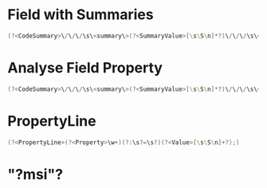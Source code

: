 ﻿# Field with Summaries

```PowerShell
(?<CodeSummary>\/\/\/\s\<summary\>(?<SummaryValue>[\s\S\n]*?)\/\/\/\s\<\/summary>(?<SummaryDetails>[\s\S\n]*?))?(?<Field>field\((?<FieldId>[0-9]*);(?<FieldName>.*);(?<FieldDataType>.*)\)[\r\n]+.*(?<FieldContent>(?<PropertyContent>[^}][\s\S\n]*?(?<Property>Description)\s?=\s?'(?<PropertyValue>.*?)?';)?[\s\S\n]*?)})
```

# Analyse Field Property

```PowerShell
(?<CodeSummary>\/\/\/\s\<summary\>(?<SummaryValue>[\s\S\n]*?)\/\/\/\s\<\/summary>(?<SummaryDetails>[\s\S\n]*?))?(?<Field>field\((?<FieldId>[0-9]*);(?<FieldName>.*);(?<FieldDataType>.*)\)[\r\n]+.*(?<FieldContent>(?<PropertyContent>[^}][\s\S\n]*?(?<AnalysePropertyContent>(?<AnalyseProperty>Description)\s?=\s?'(?<AnalysePropertyValue>.*?))?';)?[\s\S\n]*?)})
```


# PropertyLine

```PowerShell
(?<PropertyLine>(?<Property>\w+)(?:\s?=\s?)(?<Value>[\s\S\n]+?);)
```


# "?msi"?

<!-- (?msi) match the remainder of the pattern with the following effective flags: gmsi
m modifier: multi line. Causes ^ and $ to match the begin/end of each line (not only begin/end of string)
s modifier: single line. Dot matches newline characters
i modifier: insensitive. Case insensitive match (ignores case of [a-zA-Z]) -->